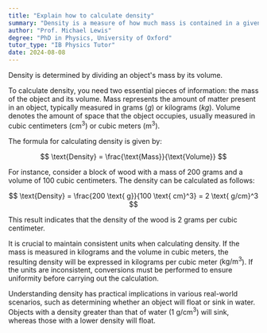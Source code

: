 ```yaml
---
title: "Explain how to calculate density"
summary: "Density is a measure of how much mass is contained in a given volume, calculated using the formula; density = mass/volume."
author: "Prof. Michael Lewis"
degree: "PhD in Physics, University of Oxford"
tutor_type: "IB Physics Tutor"
date: 2024-08-08
---
```


Density is determined by dividing an object's mass by its volume.

To calculate density, you need two essential pieces of information: the mass of the object and its volume. Mass represents the amount of matter present in an object, typically measured in grams ($g$) or kilograms ($kg$). Volume denotes the amount of space that the object occupies, usually measured in cubic centimeters ($\text{cm}^3$) or cubic meters ($\text{m}^3$).

The formula for calculating density is given by:

$$ \text{Density} = \frac{\text{Mass}}{\text{Volume}} $$

For instance, consider a block of wood with a mass of $200$ grams and a volume of $100$ cubic centimeters. The density can be calculated as follows:

$$ \text{Density} = \frac{200 \text{ g}}{100 \text{ cm}^3} = 2 \text{ g/cm}^3 $$

This result indicates that the density of the wood is $2$ grams per cubic centimeter.

It is crucial to maintain consistent units when calculating density. If the mass is measured in kilograms and the volume in cubic meters, the resulting density will be expressed in kilograms per cubic meter ($\text{kg/m}^3$). If the units are inconsistent, conversions must be performed to ensure uniformity before carrying out the calculation.

Understanding density has practical implications in various real-world scenarios, such as determining whether an object will float or sink in water. Objects with a density greater than that of water ($1 \text{ g/cm}^3$) will sink, whereas those with a lower density will float.
    
